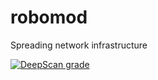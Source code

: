 # robomod
Spreading network infrastructure

[![DeepScan grade](https://deepscan.io/api/teams/4922/projects/6709/branches/57230/badge/grade.svg)](https://deepscan.io/dashboard#view=project&tid=4922&pid=6709&bid=57230)
